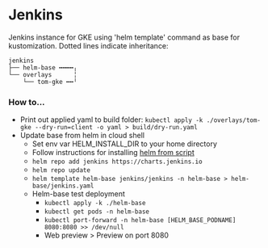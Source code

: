 # Jenkins
Jenkins instance for GKE using 'helm template' command as base for kustomization.
Dotted lines indicate inheritance:

```
jenkins
├── helm-base ╍╍╍╍╷
└── overlays      ╎
    └── tom-gke ╍╍╵
```

### How to...

* Print out applied yaml to build folder: `kubectl apply -k ./overlays/tom-gke --dry-run=client -o yaml > build/dry-run.yaml`
* Update base from helm in cloud shell
  * Set env var HELM_INSTALL_DIR to your home directory
  * Follow instructions for installing [helm from script](https://helm.sh/docs/intro/install/#from-script)
  * `helm repo add jenkins https://charts.jenkins.io`
  * `helm repo update`
  * `helm template helm-base jenkins/jenkins -n helm-base > helm-base/jenkins.yaml`
  * Helm-base test deployment
    * `kubectl apply -k ./helm-base`
    * `kubectl get pods -n helm-base`
    * `kubectl port-forward -n helm-base [HELM_BASE_PODNAME] 8080:8080 >> /dev/null`
    * Web preview > Preview on port 8080
